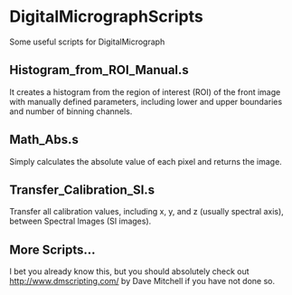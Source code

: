 # DigitalMicrographScripts
Some useful scripts for DigitalMicrograph
## Histogram_from_ROI_Manual.s
It creates a histogram from the region of interest (ROI) of the front image with manually defined parameters, including lower and upper boundaries and number of binning channels.

## Math_Abs.s
Simply calculates the absolute value of each pixel and returns the image.

## Transfer_Calibration_SI.s
Transfer all calibration values, including x, y, and z (usually spectral axis), between Spectral Images (SI images).

## More Scripts...
I bet you already know this, but you should absolutely check out http://www.dmscripting.com/ by Dave Mitchell if you have not done so.
